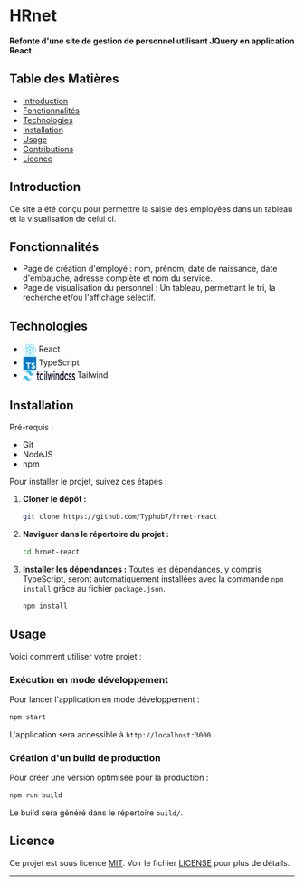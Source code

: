 # HRnet

**Refonte d'une site de gestion de personnel utilisant JQuery en application React.**

## Table des Matières

- [Introduction](#introduction)
- [Fonctionnalités](#fonctionnalités)
- [Technologies](#technologies)
- [Installation](#installation)
- [Usage](#usage)
- [Contributions](#contributions)
- [Licence](#licence)

## Introduction

Ce site a été conçu pour permettre la saisie des employées dans un tableau et la visualisation de celui ci.


## Fonctionnalités

- Page de création d'employé : nom, prénom, date de naissance, date d'embauche, adresse complète et nom du service.
- Page de visualisation du personnel : Un tableau, permettant le tri, la recherche et/ou l'affichage selectif.

## Technologies 

- <img src="https://github.com/Typhub7/SportSee/blob/main/public/logo-react.png" width="24" style="vertical-align: middle;"/> React
- <img src="https://github.com/Typhub7/SportSee/blob/main/public/logo-typescrit.png" width="24" style="vertical-align: middle;"/> TypeScript
- <img src="https://github.com/Typhub7/SportSee/blob/main/public/logo-tailwind.png" width="92" height="20" style="vertical-align: middle;"/> Tailwind

## Installation


Pré-requis :
 - Git
 - NodeJS
 - npm

Pour installer le projet, suivez ces étapes :

1. **Cloner le dépôt :**

    ```bash
    git clone https://github.com/Typhub7/hrnet-react
    ```

2. **Naviguer dans le répertoire du projet :**

    ```bash
    cd hrnet-react
    ```

3. **Installer les dépendances :**
Toutes les dépendances, y compris TypeScript, seront automatiquement installées avec la commande `npm install` grâce au fichier `package.json`.

    ```bash
    npm install
    ```

## Usage

Voici comment utiliser votre projet :

### Exécution en mode développement

Pour lancer l'application en mode développement :

```bash
npm start
```

L'application sera accessible à `http://localhost:3000`.

### Création d'un build de production

Pour créer une version optimisée pour la production :

```bash
npm run build
```

Le build sera généré dans le répertoire `build/`.

## Licence

Ce projet est sous licence [MIT](https://opensource.org/licenses/MIT). Voir le fichier [LICENSE](./LICENSE) pour plus de détails.

---
